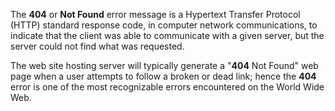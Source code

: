The **404** or **Not Found** error message is a Hypertext Transfer Protocol 
(HTTP) standard response code, in computer network communications, to indicate 
that the client was able to communicate with a given server, but the server 
could not find what was requested.

The web site hosting server will typically generate a "**404** Not Found" web 
page when a user attempts to follow a broken or dead link; hence the **404** 
error is one of the most recognizable errors encountered on the World Wide Web.
